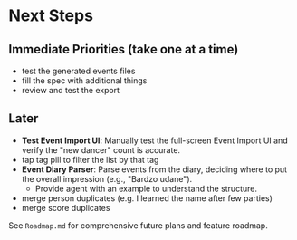# Next Steps

## Immediate Priorities (take one at a time)
- test the generated events files
- fill the spec with additional things
- review and test the export

## Later
- **Test Event Import UI**: Manually test the full-screen Event Import UI and verify the "new dancer" count is accurate.
- tap tag pill to filter the list by that tag
- **Event Diary Parser**: Parse events from the diary, deciding where to put the overall impression (e.g., "Bardzo udane").
  - Provide agent with an example to understand the structure.
- merge person duplicates (e.g. I learned the name after few parties)
- merge score duplicates

See `Roadmap.md` for comprehensive future plans and feature roadmap.
